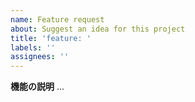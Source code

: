 ```yaml
---
name: Feature request
about: Suggest an idea for this project
title: 'feature: '
labels: ''
assignees: ''
---
```


<!-- このissueから作成するブランチ名は以下の規約に従ってください -->
<!-- feature/[issue概要]_[issue番号] -->
<!-- 例: feature/add_login_4 -->

**機能の説明**
...